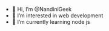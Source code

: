 - 👋 Hi, I’m @NandiniGeek
- 👀 I’m interested in web development
- 🌱 I’m currently learning node js


<!---
NandiniGeek/NandiniGeek is a ✨ special ✨ repository because its `README.md` (this file) appears on your GitHub profile.
You can click the Preview link to take a look at your changes.
--->
